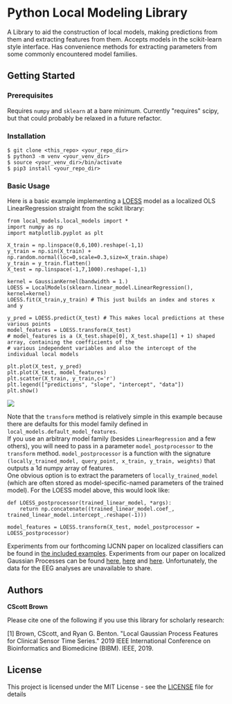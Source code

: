 # Python Local Modeling Library

A Library to aid the construction of local models, making predictions from them and extracting features from them.
Accepts models in the scikit-learn style interface.
Has convenience methods for extracting parameters from some commonly encountered model families.

## Getting Started

### Prerequisites

Requires `numpy` and `sklearn` at a bare minimum.  Currently "requires" scipy, but that could probably be relaxed in a future refactor.

### Installation

``` 
$ git clone <this_repo> <your_repo_dir>
$ python3 -m venv <your_venv_dir>
$ source <your_venv_dir>/bin/activate
$ pip3 install <your_repo_dir>
```

### Basic Usage

Here is a basic example implementing a [LOESS][1] model as a localized OLS LinearRegression straight from the scikit library:

```
from local_models.local_models import *
import numpy as np
import matplotlib.pyplot as plt

X_train = np.linspace(0,6,100).reshape(-1,1)
y_train = np.sin(X_train) + np.random.normal(loc=0,scale=0.3,size=X_train.shape)
y_train = y_train.flatten()
X_test = np.linspace(-1,7,1000).reshape(-1,1)

kernel = GaussianKernel(bandwidth = 1.)
LOESS = LocalModels(sklearn.linear_model.LinearRegression(), kernel=kernel)
LOESS.fit(X_train,y_train) # This just builds an index and stores x and y

y_pred = LOESS.predict(X_test) # This makes local predictions at these various points
model_features = LOESS.transform(X_test) 
# model_features is a (X_test.shape[0], X_test.shape[1] + 1) shaped array, containing the coefficients of the
# various independent variables and also the intercept of the individual local models

plt.plot(X_test, y_pred)
plt.plot(X_test, model_features)
plt.scatter(X_train, y_train,c='r')
plt.legend(["predictions", "slope", "intercept", "data"])
plt.show()
```

![](https://i.stack.imgur.com/dfXQV.png)

Note that the `transform` method is relatively simple in this example because there are defaults for this model family defined in `local_models.default_model_features`.  
If you use an arbitrary model family (besides `LinearRegression` and a few others), you will need to pass in a parameter `model_postprocessor` to the `transform` method.
`model_postprocessor` is a function with the signature `(locally_trained_model, query_point, x_train, y_train, weights)` that outputs a 1d numpy array of features.  
One obvious option is to extract the parameters of `locally_trained_model` (which are often stored as model-specific-named parameters of the trained model).
For the LOESS model above, this would look like:

``` 
def LOESS_postprocessor(trained_linear_model, *args):
    return np.concatenate((trained_linear_model.coef_, trained_linear_model.intercept_.reshape(-1)))

model_features = LOESS.transform(X_test, model_postprocessor = LOESS_postprocessor) 
```

Experiments from our forthcoming IJCNN paper on localized classifiers can be found in [the included examples](examples/local_iterated_svm_moons.ipynb).
Experiments from our paper on localized Gaussian Processes can be found [here](https://github.com/csbrown/pylomo/blob/master/examples/local_gpr_contrived_period.ipynb), [here](examples/Activity_recognition_gpr.ipynb) and [here](examples/Todd_eeg_local_gpr_all.ipynb).  Unfortunately, the data for the EEG analyses are unavailable to share.

## Authors

**CScott Brown**

Please cite one of the following if you use this library for scholarly research:

\[1\] Brown, CScott, and Ryan G. Benton. "Local Gaussian Process Features for Clinical Sensor Time Series." 2019 IEEE International Conference on Bioinformatics and Biomedicine (BIBM). IEEE, 2019.

## License

This project is licensed under the MIT License - see the [LICENSE](LICENSE) file for details





[1]: https://en.wikipedia.org/wiki/Local_regression 
